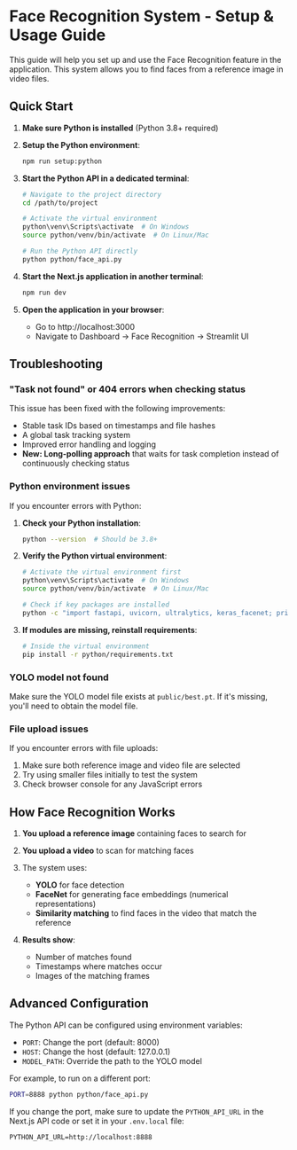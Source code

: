 # Face Recognition System - Setup & Usage Guide

This guide will help you set up and use the Face Recognition feature in the application. This system allows you to find faces from a reference image in video files.

## Quick Start

1. **Make sure Python is installed** (Python 3.8+ required)

2. **Setup the Python environment**:
   ```bash
   npm run setup:python
   ```

3. **Start the Python API in a dedicated terminal**:
   ```bash
   # Navigate to the project directory
   cd /path/to/project
   
   # Activate the virtual environment
   python\venv\Scripts\activate  # On Windows
   source python/venv/bin/activate  # On Linux/Mac
   
   # Run the Python API directly
   python python/face_api.py
   ```

4. **Start the Next.js application in another terminal**:
   ```bash
   npm run dev
   ```

5. **Open the application in your browser**:
   - Go to http://localhost:3000
   - Navigate to Dashboard → Face Recognition → Streamlit UI

## Troubleshooting

### "Task not found" or 404 errors when checking status

This issue has been fixed with the following improvements:
- Stable task IDs based on timestamps and file hashes
- A global task tracking system
- Improved error handling and logging
- **New: Long-polling approach** that waits for task completion instead of continuously checking status

### Python environment issues

If you encounter errors with Python:

1. **Check your Python installation**:
   ```bash
   python --version  # Should be 3.8+
   ```

2. **Verify the Python virtual environment**:
   ```bash
   # Activate the virtual environment first
   python\venv\Scripts\activate  # On Windows
   source python/venv/bin/activate  # On Linux/Mac
   
   # Check if key packages are installed
   python -c "import fastapi, uvicorn, ultralytics, keras_facenet; print('All packages installed')"
   ```

3. **If modules are missing, reinstall requirements**:
   ```bash
   # Inside the virtual environment
   pip install -r python/requirements.txt
   ```

### YOLO model not found

Make sure the YOLO model file exists at `public/best.pt`. If it's missing, you'll need to obtain the model file.

### File upload issues

If you encounter errors with file uploads:
1. Make sure both reference image and video file are selected
2. Try using smaller files initially to test the system
3. Check browser console for any JavaScript errors

## How Face Recognition Works

1. **You upload a reference image** containing faces to search for
2. **You upload a video** to scan for matching faces
3. The system uses:
   - **YOLO** for face detection
   - **FaceNet** for generating face embeddings (numerical representations)
   - **Similarity matching** to find faces in the video that match the reference

4. **Results show**:
   - Number of matches found
   - Timestamps where matches occur
   - Images of the matching frames

## Advanced Configuration

The Python API can be configured using environment variables:
- `PORT`: Change the port (default: 8000)
- `HOST`: Change the host (default: 127.0.0.1)
- `MODEL_PATH`: Override the path to the YOLO model

For example, to run on a different port:
```bash
PORT=8888 python python/face_api.py
```

If you change the port, make sure to update the `PYTHON_API_URL` in the Next.js API code or set it in your `.env.local` file:
```
PYTHON_API_URL=http://localhost:8888
``` 